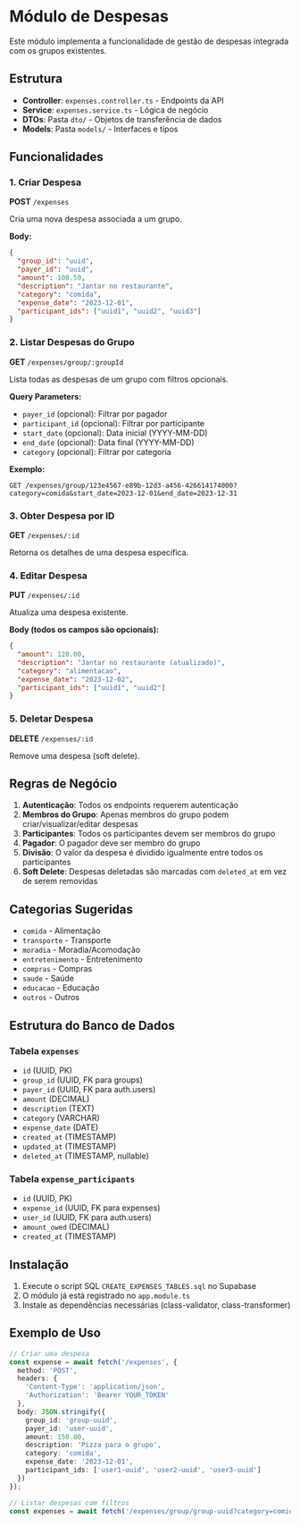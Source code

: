# Módulo de Despesas

Este módulo implementa a funcionalidade de gestão de despesas integrada com os grupos existentes.

## Estrutura

- **Controller**: `expenses.controller.ts` - Endpoints da API
- **Service**: `expenses.service.ts` - Lógica de negócio
- **DTOs**: Pasta `dto/` - Objetos de transferência de dados
- **Models**: Pasta `models/` - Interfaces e tipos

## Funcionalidades

### 1. Criar Despesa
**POST** `/expenses`

Cria uma nova despesa associada a um grupo.

**Body:**
```json
{
  "group_id": "uuid",
  "payer_id": "uuid",
  "amount": 100.50,
  "description": "Jantar no restaurante",
  "category": "comida",
  "expense_date": "2023-12-01",
  "participant_ids": ["uuid1", "uuid2", "uuid3"]
}
```

### 2. Listar Despesas do Grupo
**GET** `/expenses/group/:groupId`

Lista todas as despesas de um grupo com filtros opcionais.

**Query Parameters:**
- `payer_id` (opcional): Filtrar por pagador
- `participant_id` (opcional): Filtrar por participante
- `start_date` (opcional): Data inicial (YYYY-MM-DD)
- `end_date` (opcional): Data final (YYYY-MM-DD)
- `category` (opcional): Filtrar por categoria

**Exemplo:**
```
GET /expenses/group/123e4567-e89b-12d3-a456-426614174000?category=comida&start_date=2023-12-01&end_date=2023-12-31
```

### 3. Obter Despesa por ID
**GET** `/expenses/:id`

Retorna os detalhes de uma despesa específica.

### 4. Editar Despesa
**PUT** `/expenses/:id`

Atualiza uma despesa existente.

**Body (todos os campos são opcionais):**
```json
{
  "amount": 120.00,
  "description": "Jantar no restaurante (atualizado)",
  "category": "alimentacao",
  "expense_date": "2023-12-02",
  "participant_ids": ["uuid1", "uuid2"]
}
```

### 5. Deletar Despesa
**DELETE** `/expenses/:id`

Remove uma despesa (soft delete).

## Regras de Negócio

1. **Autenticação**: Todos os endpoints requerem autenticação
2. **Membros do Grupo**: Apenas membros do grupo podem criar/visualizar/editar despesas
3. **Participantes**: Todos os participantes devem ser membros do grupo
4. **Pagador**: O pagador deve ser membro do grupo
5. **Divisão**: O valor da despesa é dividido igualmente entre todos os participantes
6. **Soft Delete**: Despesas deletadas são marcadas com `deleted_at` em vez de serem removidas

## Categorias Sugeridas

- `comida` - Alimentação
- `transporte` - Transporte
- `moradia` - Moradia/Acomodação
- `entretenimento` - Entretenimento
- `compras` - Compras
- `saude` - Saúde
- `educacao` - Educação
- `outros` - Outros

## Estrutura do Banco de Dados

### Tabela `expenses`
- `id` (UUID, PK)
- `group_id` (UUID, FK para groups)
- `payer_id` (UUID, FK para auth.users)
- `amount` (DECIMAL)
- `description` (TEXT)
- `category` (VARCHAR)
- `expense_date` (DATE)
- `created_at` (TIMESTAMP)
- `updated_at` (TIMESTAMP)
- `deleted_at` (TIMESTAMP, nullable)

### Tabela `expense_participants`
- `id` (UUID, PK)
- `expense_id` (UUID, FK para expenses)
- `user_id` (UUID, FK para auth.users)
- `amount_owed` (DECIMAL)
- `created_at` (TIMESTAMP)

## Instalação

1. Execute o script SQL `CREATE_EXPENSES_TABLES.sql` no Supabase
2. O módulo já está registrado no `app.module.ts`
3. Instale as dependências necessárias (class-validator, class-transformer)

## Exemplo de Uso

```typescript
// Criar uma despesa
const expense = await fetch('/expenses', {
  method: 'POST',
  headers: {
    'Content-Type': 'application/json',
    'Authorization': 'Bearer YOUR_TOKEN'
  },
  body: JSON.stringify({
    group_id: 'group-uuid',
    payer_id: 'user-uuid',
    amount: 150.00,
    description: 'Pizza para o grupo',
    category: 'comida',
    expense_date: '2023-12-01',
    participant_ids: ['user1-uuid', 'user2-uuid', 'user3-uuid']
  })
});

// Listar despesas com filtros
const expenses = await fetch('/expenses/group/group-uuid?category=comida&start_date=2023-12-01');
```